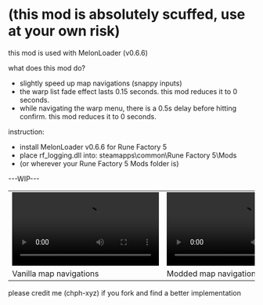 # (this mod is absolutely scuffed, use at your own risk)

this mod is used with MelonLoader (v0.6.6)

what does this mod do?
- slightly speed up map navigations (snappy inputs)
- the warp list fade effect lasts 0.15 seconds. this mod reduces it to 0 seconds.
- while navigating the warp menu, there is a 0.5s delay before hitting confirm. this mod reduces it to 0 seconds.

instruction:
- install MelonLoader v0.6.6 for Rune Factory 5
- place rf_logging.dll into: steamapps\common\Rune Factory 5\Mods
- (or wherever your Rune Factory 5 Mods folder is)

---WIP---

<table>
  <tr>
    <td><video src="https://github.com/user-attachments/assets/21f72f3b-d49c-4324-9ef9-09688e0e4a42" width="300" controls></video></td>
    <td><video src="https://github.com/user-attachments/assets/589a94a6-3b62-4f6c-a5a2-356315593f50" width="300" controls></video></td>
  </tr>
  <tr>
    <td>Vanilla map navigations</td>
    <td>Modded map navigations</td>
  </tr>
</table>

please credit me (chph-xyz) if you fork and find a better implementation
